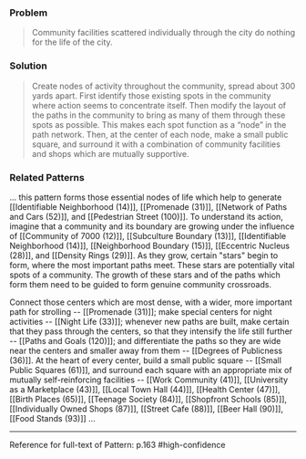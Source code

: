 ### Problem
>Community facilities scattered individually through the city do nothing for the life of the city.

### Solution
>Create nodes of activity throughout the community, spread about 300 yards apart. First identify those existing spots in the community where action seems to concentrate itself. Then modify the layout of the paths in the community to bring as many of them through these spots as possible. This makes each spot function as a “node” in the path network. Then, at the center of each node, make a small public square, and surround it with a combination of community facilities and shops which are mutually supportive.

### Related Patterns
... this pattern forms those essential nodes of life which help to generate [[Identifiable Neighborhood (14)]], [[Promenade (31)]], [[Network of Paths and Cars (52)]], and [[Pedestrian Street (100)]]. To understand its action, imagine that a community and its boundary are growing under the influence of [[Community of 7000 (12)]], [[Subculture Boundary (13)]], [[Identifiable Neighborhood (14)]], [[Neighborhood Boundary (15)]], [[Eccentric Nucleus (28)]], and [[Density Rings (29)]]. As they grow, certain "stars" begin to form, where the most important paths meet. These stars are potentially vital spots of a community. The growth of these stars and of the paths which form them need to be guided to form genuine community crossroads.

Connect those centers which are most dense, with a wider, more important path for strolling -- [[Promenade (31)]]; make special centers for night activities -- [[Night Life (33)]]; whenever new paths are built, make certain that they pass through the centers, so that they intensify the life still further -- [[Paths and Goals (120)]]; and differentiate the paths so they are wide near the centers and smaller away from them -- [[Degrees of Publicness (36)]]. At the heart of every center, build a small public square -- [[Small Public Squares (61)]], and surround each square with an appropriate mix of mutually self-reinforcing facilities -- [[Work Community (41)]], [[University as a Marketplace (43)]], [[Local Town Hall (44)]], [[Health Center (47)]], [[Birth Places (65)]], [[Teenage Society (84)]], [[Shopfront Schools (85)]], [[Individually Owned Shops (87)]], [[Street Cafe (88)]], [[Beer Hall (90)]], [[Food Stands (93)]] ...

---
Reference for full-text of Pattern: p.163 #high-confidence 